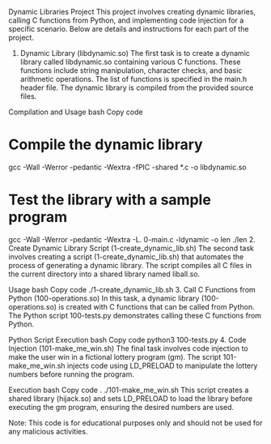 Dynamic Libraries Project
This project involves creating dynamic libraries, calling C functions from Python, and implementing code injection for a specific scenario. Below are details and instructions for each part of the project.

1. Dynamic Library (libdynamic.so)
The first task is to create a dynamic library called libdynamic.so containing various C functions. These functions include string manipulation, character checks, and basic arithmetic operations. The list of functions is specified in the main.h header file. The dynamic library is compiled from the provided source files.

Compilation and Usage
bash
Copy code
# Compile the dynamic library
gcc -Wall -Werror -pedantic -Wextra -fPIC -shared *.c -o libdynamic.so

# Test the library with a sample program
gcc -Wall -Werror -pedantic -Wextra -L. 0-main.c -ldynamic -o len
./len
2. Create Dynamic Library Script (1-create_dynamic_lib.sh)
The second task involves creating a script (1-create_dynamic_lib.sh) that automates the process of generating a dynamic library. The script compiles all C files in the current directory into a shared library named liball.so.

Usage
bash
Copy code
./1-create_dynamic_lib.sh
3. Call C Functions from Python (100-operations.so)
In this task, a dynamic library (100-operations.so) is created with C functions that can be called from Python. The Python script 100-tests.py demonstrates calling these C functions from Python.

Python Script Execution
bash
Copy code
python3 100-tests.py
4. Code Injection (101-make_me_win.sh)
The final task involves code injection to make the user win in a fictional lottery program (gm). The script 101-make_me_win.sh injects code using LD_PRELOAD to manipulate the lottery numbers before running the program.

Execution
bash
Copy code
. ./101-make_me_win.sh
This script creates a shared library (hijack.so) and sets LD_PRELOAD to load the library before executing the gm program, ensuring the desired numbers are used.

Note: This code is for educational purposes only and should not be used for any malicious activities.
